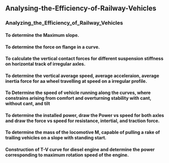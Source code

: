 ## Analysing-the-Efficiency-of-Railway-Vehicles
### Analyzing_the_Efficiency_of_Railway_Vehicles
#### To determine the Maximum slope.
#### To determine the force on flange in a curve.
#### To calculate the vertical contact forces for different suspension stiffness on horizontal track of irregular axles.
#### To determine the vertical average speed, average acceleraion, average inertia force for aa wheel travelling at speed on a irregular profile.
#### To Determine the speed of vehicle running along the curves, where constrains arising from comfort and overturning stability with cant, without cant, and tilt
#### To determine the installed power, draw the Power vs speed for both axles and draw the force vs speed for resistance, intertial, and traction force.
#### To determine the mass of the locomotive M, capable of pulling a rake of trailing vehicles on a slope with standing start.
#### Construction of T-V curve for diesel engine and determine the power corresponding to maximum rotation speed of the engine.
